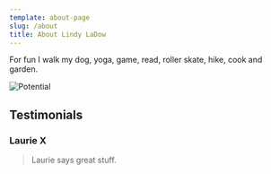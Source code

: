 ```yaml
---
template: about-page
slug: /about
title: About Lindy LaDow
---
```

For fun I walk my dog, yoga, game, read, roller skate, hike, cook and garden.

![Potential](/assets/20201130_me-donia-sunrise.jpg "Potential")

## Testimonials

### Laurie X

> Laurie says great stuff.